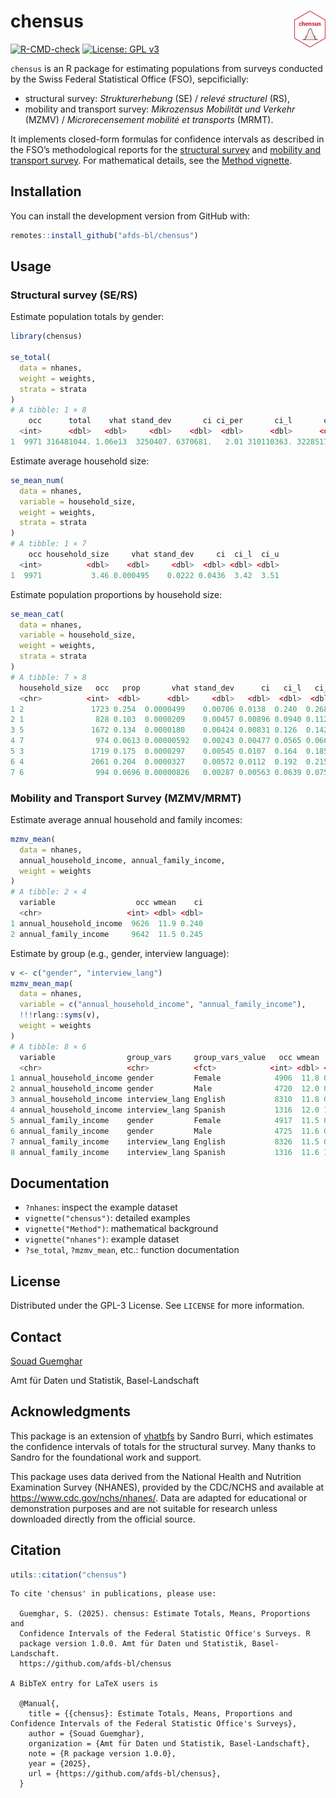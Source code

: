 <!-- README.md is generated from README.Rmd. Please edit that file -->

# chensus <img src="man/figures/logo.png" align="right" width="10%" />

[![R-CMD-check](https://github.com/afds-bl/chensus/actions/workflows/R-CMD-check.yaml/badge.svg)](https://github.com/afds-bl/chensus/actions/workflows/R-CMD-check.yaml)
[![License: GPL
v3](https://img.shields.io/badge/license-GPL--3-blue.svg)](https://www.gnu.org/licenses/gpl-3.0.en.html)

`chensus` is an R package for estimating populations from surveys
conducted by the Swiss Federal Statistical Office (FSO), sepcificially:

- structural survey: *Strukturerhebung* (SE) / *relevé structurel* (RS),
- mobility and transport survey: *Mikrozensus Mobilität und Verkehr*
  (MZMV) / *Microrecensement mobilité et transports* (MRMT).

It implements closed-form formulas for confidence intervals as described
in the FSO’s methodological reports for the [structural
survey](https://www.bfs.admin.ch/bfs/en/home/services/research/methodological-reports.assetdetail.11187024.html)
and [mobility and transport
survey](https://www.bfs.admin.ch/bfs/fr/home/statistiques/mobilite-transports/enquetes/mzmv.assetdetail.24266729.html).
For mathematical details, see the [Method
vignette](articles/method.html).

## Installation

You can install the development version from GitHub with:

``` r
remotes::install_github("afds-bl/chensus")
```

## Usage

### Structural survey (SE/RS)

Estimate population totals by gender:

``` r
library(chensus)

se_total(
  data = nhanes,
  weight = weights,
  strata = strata
)
# A tibble: 1 × 8
    occ      total    vhat stand_dev       ci ci_per       ci_l       ci_u
  <int>      <dbl>   <dbl>     <dbl>    <dbl>  <dbl>      <dbl>      <dbl>
1  9971 316481044. 1.06e13  3250407. 6370681.   2.01 310110363. 322851725.
```

Estimate average household size:

``` r
se_mean_num(
  data = nhanes,
  variable = household_size,
  weight = weights,
  strata = strata
)
# A tibble: 1 × 7
    occ household_size     vhat stand_dev     ci  ci_l  ci_u
  <int>          <dbl>    <dbl>     <dbl>  <dbl> <dbl> <dbl>
1  9971           3.46 0.000495    0.0222 0.0436  3.42  3.51
```

Estimate population proportions by household size:

``` r
se_mean_cat(
  data = nhanes,
  variable = household_size,
  weight = weights,
  strata = strata
)
# A tibble: 7 × 8
  household_size   occ   prop       vhat stand_dev      ci   ci_l   ci_u
  <chr>          <int>  <dbl>      <dbl>     <dbl>   <dbl>  <dbl>  <dbl>
1 2               1723 0.254  0.0000499    0.00706 0.0138  0.240  0.268 
2 1                828 0.103  0.0000209    0.00457 0.00896 0.0940 0.112 
3 5               1672 0.134  0.0000180    0.00424 0.00831 0.126  0.142 
4 7                974 0.0613 0.00000592   0.00243 0.00477 0.0565 0.0660
5 3               1719 0.175  0.0000297    0.00545 0.0107  0.164  0.185 
6 4               2061 0.204  0.0000327    0.00572 0.0112  0.192  0.215 
7 6                994 0.0696 0.00000826   0.00287 0.00563 0.0639 0.0752
```

### Mobility and Transport Survey (MZMV/MRMT)

Estimate average annual household and family incomes:

``` r
mzmv_mean(
  data = nhanes,
  annual_household_income, annual_family_income,
  weight = weights
)
# A tibble: 2 × 4
  variable                  occ wmean    ci
  <chr>                   <int> <dbl> <dbl>
1 annual_household_income  9626  11.9 0.240
2 annual_family_income     9642  11.5 0.245
```

Estimate by group (e.g., gender, interview language):

``` r
v <- c("gender", "interview_lang")
mzmv_mean_map(
  data = nhanes,
  variable = c("annual_household_income", "annual_family_income"),
  !!!rlang::syms(v),
  weight = weights
)
# A tibble: 8 × 6
  variable                group_vars     group_vars_value   occ wmean    ci
  <chr>                   <chr>          <fct>            <int> <dbl> <dbl>
1 annual_household_income gender         Female            4906  11.8 0.350
2 annual_household_income gender         Male              4720  12.0 0.328
3 annual_household_income interview_lang English           8310  11.8 0.241
4 annual_household_income interview_lang Spanish           1316  12.0 1.07 
5 annual_family_income    gender         Female            4917  11.5 0.358
6 annual_family_income    gender         Male              4725  11.6 0.334
7 annual_family_income    interview_lang English           8326  11.5 0.247
8 annual_family_income    interview_lang Spanish           1316  11.6 1.07 
```

## Documentation

- `?nhanes`: inspect the example dataset
- `vignette("chensus")`: detailed examples
- `vignette("Method")`: mathematical background
- `vignette("nhanes")`: example dataset
- `?se_total`, `?mzmv_mean`, etc.: function documentation

## License

Distributed under the GPL-3 License. See `LICENSE` for more information.

## Contact

[Souad Guemghar](mailto:souad.guemghar@bl.ch)

Amt für Daten und Statistik, Basel-Landschaft

## Acknowledgments

This package is an extension of
[vhatbfs](https://github.com/gibonet/vhatbfs) by Sandro Burri, which
estimates the confidence intervals of totals for the structural survey.
Many thanks to Sandro for the foundational work and support.

This package uses data derived from the National Health and Nutrition
Examination Survey (NHANES), provided by the CDC/NCHS and available at
<https://www.cdc.gov/nchs/nhanes/>. Data are adapted for educational or
demonstration purposes and are not suitable for research unless
downloaded directly from the official source.

## Citation

``` r
utils::citation("chensus")
```

    To cite 'chensus' in publications, please use:

      Guemghar, S. (2025). chensus: Estimate Totals, Means, Proportions and
      Confidence Intervals of the Federal Statistic Office's Surveys. R
      package version 1.0.0. Amt für Daten und Statistik, Basel-Landschaft.
      https://github.com/afds-bl/chensus

    A BibTeX entry for LaTeX users is

      @Manual{,
        title = {{chensus}: Estimate Totals, Means, Proportions and Confidence Intervals of the Federal Statistic Office's Surveys},
        author = {Souad Guemghar},
        organization = {Amt für Daten und Statistik, Basel-Landschaft},
        note = {R package version 1.0.0},
        year = {2025},
        url = {https://github.com/afds-bl/chensus},
      }
